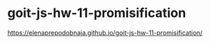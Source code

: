# goit-js-hw-11-promisification

https://elenaprepodobnaja.github.io/goit-js-hw-11-promisification/
